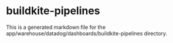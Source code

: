 # buildkite-pipelines
This is a generated markdown file for the app/warehouse/datadog/dashboards/buildkite-pipelines directory.
